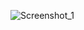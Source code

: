 ![Screenshot_1](https://user-images.githubusercontent.com/85800317/230751404-c8f6da88-ba79-4a4c-84d6-3e62fe993984.png)
